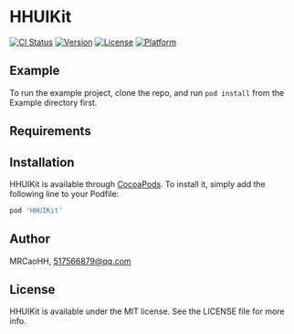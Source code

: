 # HHUIKit

[![CI Status](http://img.shields.io/travis/MRCaoHH/HHUIKit.svg?style=flat)](https://travis-ci.org/MRCaoHH/HHUIKit)
[![Version](https://img.shields.io/cocoapods/v/HHUIKit.svg?style=flat)](http://cocoapods.org/pods/HHUIKit)
[![License](https://img.shields.io/cocoapods/l/HHUIKit.svg?style=flat)](http://cocoapods.org/pods/HHUIKit)
[![Platform](https://img.shields.io/cocoapods/p/HHUIKit.svg?style=flat)](http://cocoapods.org/pods/HHUIKit)

## Example

To run the example project, clone the repo, and run `pod install` from the Example directory first.

## Requirements

## Installation

HHUIKit is available through [CocoaPods](http://cocoapods.org). To install
it, simply add the following line to your Podfile:

```ruby
pod 'HHUIKit'
```

## Author

MRCaoHH, 517566879@qq.com

## License

HHUIKit is available under the MIT license. See the LICENSE file for more info.
